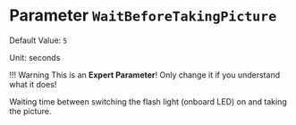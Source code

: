 # Parameter `WaitBeforeTakingPicture`
Default Value: `5`

Unit: seconds

!!! Warning
    This is an **Expert Parameter**! Only change it if you understand what it does!

Waiting time between switching the flash light (onboard LED) on and taking the picture.
